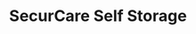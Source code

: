 ---
title: "SecurCare Self Storage"
url: /tulsa/securcare-self-storage-east-11th-street-south/
shop: storage rental
---